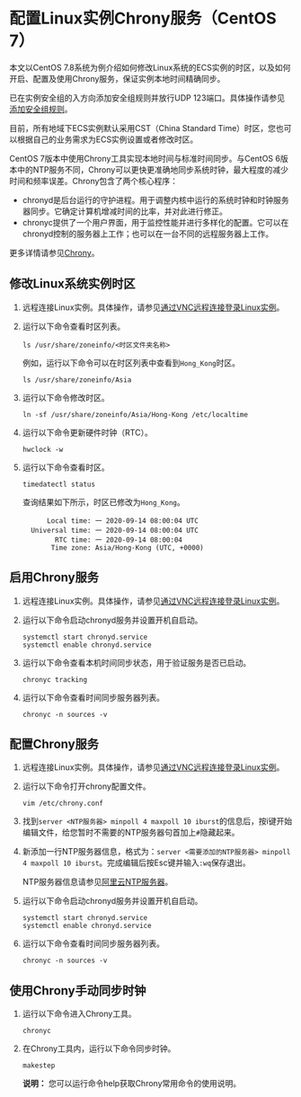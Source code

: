 # 配置Linux实例Chrony服务（CentOS 7）

本文以CentOS 7.8系统为例介绍如何修改Linux系统的ECS实例的时区，以及如何开启、配置及使用Chrony服务，保证实例本地时间精确同步。

已在实例安全组的入方向添加安全组规则并放行UDP 123端口。具体操作请参见[添加安全组规则](/intl.zh-CN/安全/安全组/添加安全组规则.md)。

目前，所有地域下ECS实例默认采用CST（China Standard Time）时区，您也可以根据自己的业务需求为ECS实例设置或者修改时区。

CentOS 7版本中使用Chrony工具实现本地时间与标准时间同步。与CentOS 6版本中的NTP服务不同，Chrony可以更快更准确地同步系统时钟，最大程度的减少时间和频率误差。Chrony包含了两个核心程序：

-   chronyd是后台运行的守护进程。用于调整内核中运行的系统时钟和时钟服务器同步。它确定计算机增减时间的比率，并对此进行修正。
-   chronyc提供了一个用户界面，用于监控性能并进行多样化的配置。它可以在chronyd控制的服务器上工作；也可以在一台不同的远程服务器上工作。

更多详情请参见[Chrony](https://chrony.tuxfamily.org/index.html)。

## 修改Linux系统实例时区

1.  远程连接Linux实例。具体操作，请参见[通过VNC远程连接登录Linux实例](/intl.zh-CN/实例/连接实例/连接Linux实例/通过VNC远程连接登录Linux实例.md)。

2.  运行以下命令查看时区列表。

    ```
    ls /usr/share/zoneinfo/<时区文件夹名称>
    ```

    例如，运行以下命令可以在时区列表中查看到`Hong_Kong`时区。

    ```
    ls /usr/share/zoneinfo/Asia
    ```

3.  运行以下命令修改时区。

    ```
    ln -sf /usr/share/zoneinfo/Asia/Hong-Kong /etc/localtime
    ```

4.  运行以下命令更新硬件时钟（RTC）。

    ```
    hwclock -w
    ```

5.  运行以下命令查看时区。

    ```
    timedatectl status
    ```

    查询结果如下所示，时区已修改为`Hong_Kong`。

    ```
          Local time: 一 2020-09-14 08:00:04 UTC
      Universal time: 一 2020-09-14 08:00:04 UTC
            RTC time: 一 2020-09-14 08:00:04
           Time zone: Asia/Hong-Kong (UTC, +0000)
    ```


## 启用Chrony服务

1.  远程连接Linux实例。具体操作，请参见[通过VNC远程连接登录Linux实例](/intl.zh-CN/实例/连接实例/连接Linux实例/通过VNC远程连接登录Linux实例.md)。

2.  运行以下命令启动chronyd服务并设置开机自启动。

    ```
    systemctl start chronyd.service
    systemctl enable chronyd.service
    ```

3.  运行以下命令查看本机时间同步状态，用于验证服务是否已启动。

    ```
    chronyc tracking
    ```

4.  运行以下命令查看时间同步服务器列表。

    ```
    chronyc -n sources -v
    ```


## 配置Chrony服务

1.  远程连接Linux实例。具体操作，请参见[通过VNC远程连接登录Linux实例](/intl.zh-CN/实例/连接实例/连接Linux实例/通过VNC远程连接登录Linux实例.md)。

2.  运行以下命令打开chrony配置文件。

    ```
    vim /etc/chrony.conf
    ```

3.  找到`server <NTP服务器> minpoll 4 maxpoll 10 iburst`的信息后，按i键开始编辑文件，给您暂时不需要的NTP服务器句首加上`#`隐藏起来。

4.  新添加一行NTP服务器信息，格式为：`server <需要添加的NTP服务器> minpoll 4 maxpoll 10 iburst`。完成编辑后按Esc键并输入`:wq`保存退出。

    NTP服务器信息请参见[阿里云NTP服务器](/intl.zh-CN/实例/管理实例/同步服务器本地时间/阿里云NTP服务器.md)。

5.  运行以下命令启动chronyd服务并设置开机自启动。

    ```
    systemctl start chronyd.service
    systemctl enable chronyd.service
    ```

6.  运行以下命令查看时间同步服务器列表。

    ```
    chronyc -n sources -v
    ```


## 使用Chrony手动同步时钟

1.  运行以下命令进入Chrony工具。

    ```
    chronyc
    ```

2.  在Chrony工具内，运行以下命令同步时钟。

    ```
    makestep
    ```

    **说明：** 您可以运行命令help获取Chrony常用命令的使用说明。


